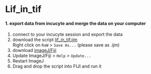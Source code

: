 # Lif_in_tif

#### 1. export data from incucyte and merge the data on your computer
1. connect to your incucyte session and export the data
2. download the script [lif_in_tif.ijm](https://github.com/AlexHego/Lif_in_tif/blob/main/lif_in_tif.ijm) </br>
Right click on `RaW`  > `Save As...`  (please save as .ijm)
3. download [imageJ/Fiji](https://imagej.net/software/fiji/downloads)
4. Update ImageJ/Fiji > `Help` > `Update...`
5. Restart ImageJ
6. Drag and drop the script into FIJI and run it 
